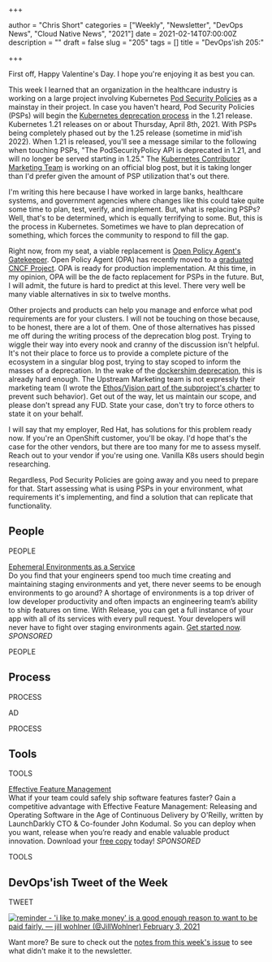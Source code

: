 +++

author = "Chris Short"
categories = ["Weekly", "Newsletter", "DevOps News", "Cloud Native News", "2021"]
date = 2021-02-14T07:00:00Z
description = ""
draft = false
slug = "205"
tags = []
title = "DevOps'ish 205:"

+++

First off, Happy Valentine's Day. I hope you're enjoying it as best you can.

This week I learned that an organization in the healthcare industry is working on a large project involving Kubernetes [Pod Security Policies](https://kubernetes.io/docs/concepts/policy/pod-security-policy/) as a mainstay in their project. In case you haven't heard, Pod Security Policies (PSPs) will begin the [Kubernetes deprecation process](https://kubernetes.io/docs/reference/using-api/deprecation-policy/) in the 1.21 release. Kubernetes 1.21 releases on or about Thursday, April 8th, 2021. With PSPs being completely phased out by the 1.25 release (sometime in mid'ish 2022). When 1.21 is released, you'll see a message similar to the following when touching PSPs, "The PodSecurityPolicy API is deprecated in 1.21, and will no longer be served starting in 1.25." The [Kubernetes Contributor Marketing Team](https://github.com/kubernetes/community/tree/master/communication/marketing-team) is working on an official blog post, but it is taking longer than I'd prefer given the amount of PSP utilization that's out there.

I'm writing this here because I have worked in large banks, healthcare systems, and government agencies where changes like this could take quite some time to plan, test, verify, and implement. But, what is replacing PSPs? Well, that's to be determined, which is equally terrifying to some. But, this is the process in Kubernetes. Sometimes we have to plan deprecation of something, which forces the community to respond to fill the gap.

Right now, from my seat, a viable replacement is [Open Policy Agent's Gatekeeper](https://open-policy-agent.github.io/gatekeeper/website/docs/). Open Policy Agent (OPA) has recently moved to a [graduated CNCF Project](https://www.cncf.io/announcements/2021/02/04/cloud-native-computing-foundation-announces-open-policy-agent-graduation/). OPA is ready for production implementation. At this time, in my opinion, OPA will be the de facto replacement for PSPs in the future. But, I will admit, the future is hard to predict at this level. There very well be many viable alternatives in six to twelve months.

Other projects and products can help you manage and enforce what pod requirements are for your clusters. I will not be touching on those because, to be honest, there are a lot of them. One of those alternatives has pissed me off during the writing process of the deprecation blog post. Trying to wiggle their way into every nook and cranny of the discussion isn't helpful. It's not their place to force us to provide a complete picture of the ecosystem in a singular blog post, trying to stay scoped to inform the masses of a deprecation. In the wake of the [dockershim deprecation](https://devopsish.com/195/), this is already hard enough. The Upstream Marketing team is not expressly their marketing team (I wrote the [Ethos/Vision part of the subproject's charter](https://github.com/kubernetes/community/blob/master/communication/marketing-team/CHARTER.md#ethosvision) to prevent such behavior). Get out of the way, let us maintain our scope, and please don't spread any FUD. State your case, don't try to force others to state it on your behalf.

I will say that my employer, Red Hat, has solutions for this problem ready now. If you're an OpenShift customer, you'll be okay. I'd hope that's the case for the other vendors, but there are too many for me to assess myself. Reach out to your vendor if you're using one. Vanilla K8s users should begin researching.

Regardless, Pod Security Policies are going away and you need to prepare for that. Start assessing what is using PSPs in your environment, what requirements it's implementing, and find a solution that can replicate that functionality.

## People

PEOPLE

[Ephemeral Environments as a Service](https://releaseapp.io/?utm_source=devopsish&utm_medium=email&utm_content=get-started&utm_campaign=202102)  
Do you find that your engineers spend too much time creating and maintaining staging environments and yet, there never seems to be enough environments to go around? A shortage of environments is a top driver of low developer productivity and often impacts an engineering team’s ability to ship features on time. With Release, you can get a full instance of your app with all of its services with every pull request. Your developers will never have to fight over staging environments again. [Get started now](https://releaseapp.io/?utm_source=devopsish&utm_medium=email&utm_content=get-started&utm_campaign=202102). *SPONSORED*

PEOPLE

## Process

PROCESS

AD

PROCESS

## Tools

TOOLS

[Effective Feature Management](https://learn.launchdarkly.com/effective-feature-management/?utm_source=devopsish&utm_medium=news_pod&utm_campaign=21q1-newsletter)  
What if your team could safely ship software features faster? Gain a competitive advantage with Effective Feature Management: Releasing and Operating Software in the Age of Continuous Delivery by O'Reilly, written by LaunchDarkly CTO & Co-founder John Kodumal. So you can deploy when you want, release when you’re ready and enable valuable product innovation. Download your [free copy](https://learn.launchdarkly.com/effective-feature-management/?utm_source=devopsish&utm_medium=news_pod&utm_campaign=21q1-newsletter) today! *SPONSORED*

TOOLS

## DevOps'ish Tweet of the Week

TWEET

[![reminder - 'i like to make money' is a good enough reason to want to be paid fairly. — jill wohlner (@JillWohlner) February 3, 2021](/images/205-devopsish-tweet-of-the-week.png)](https://twitter.com/JillWohlner/status/1357082152094040064)

Want more? Be sure to check out the [notes from this week's issue](https://devopsish.com/205/notes/) to see what didn't make it to the newsletter.
